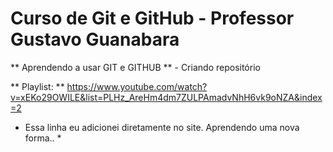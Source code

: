 # Curso de Git e GitHub - Professor Gustavo Guanabara
 
** Aprendendo a usar GIT e GITHUB ** - Criando repositório
 
 ** Playlist: ** https://www.youtube.com/watch?v=xEKo29OWILE&list=PLHz_AreHm4dm7ZULPAmadvNhH6vk9oNZA&index=2

 * Essa linha eu adicionei diretamente no site. Aprendendo uma nova forma.. *
